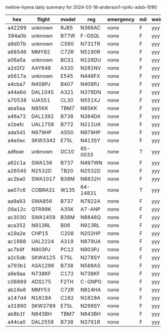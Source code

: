 mellow-hyena daily summary for 2024-03-18-anderson1-rpi4c-adsb-1090

|hex|flight|model|reg|emergency|mil|weirdo|
|--|--|--|--|--|--|--|
|a42299|unknown|RJ85|N366AC|none|F|yyy|
|394a0b|unknown|B77W|F-GSQL|none|F|yyy|
|a9d07b|unknown|C560|N731TR|none|F|yyy|
|a68546|MMY82|C72R|N5190R|none|F|yyy|
|a06a5a|unknown|BCS1|N126DU|none|F|yyy|
|a2d2f2|AAY648|A320|N281NV|none|F|yyy|
|a5617a|unknown|E545|N446FX|none|F|yyy|
|a4cba7|N408PJ|B407|N408PJ|none|F|yyy|
|a44a6d|DAL1045|A321|N376DN|none|F|yyy|
|a70538|VJA551|CL30|N551XJ|none|F|yyy|
|aba5ea|N85KK|TBM7|N85KK|none|F|yyy|
|a46a72|DAL1392|B738|N384DA|none|F|yyy|
|a1befc|UAL1758|B772|N211UA|none|F|yyy|
|ada5d1|N979HP|AS50|N979HP|none|F|yyy|
|a4e0ec|SKW3342|E75L|N413SY|none|F|yyy|
|adfeae|unknown|DC10|85-0033|none|T|yyy|
|a62c1a|SWA136|B737|N497WN|none|F|yyy|
|a26545|N2532D|TB20|N2532D|none|F|yyy|
|ac2ba0|SWA1017|B38M|N8832H|none|F|yyy|
|ae07c6|COBRA31|W135|64-14831|none|T|yyy|
|aa9a93|SWA856|B737|N7822A|none|F|yyy|
|06a12c|QTR99K|A35K|A7-ANP|none|F|yyy|
|ac3030|SWA1459|B38M|N8848Q|none|F|yyy|
|aca352|N913RL|B06|N913RL|none|F|yyy|
|a19a2e|CHP15|C208|N202HP|none|F|yyy|
|ac1988|UAL2224|A319|N879UA|none|F|yyy|
|ac7b9f|N903PJ|PC12|N903PJ|none|F|yyy|
|a2c5db|SKW4125|E75L|N278SY|none|F|yyy|
|a793b1|ASA1296|B738|N588AS|none|F|yyy|
|a9e9aa|N738KF|C172|N738KF|none|F|yyy|
|c06889|ADS175|F2TH|C-GNPG|none|F|yyy|
|ab18e8|MMY53|C72R|N814HA|none|F|yyy|
|a147d4|N1818A|C182|N1818A|none|F|yyy|
|a31890|SKW3789|E75L|N299SY|none|F|yyy|
|ab8b1f|N843BH|TBM7|N843BH|none|F|yyy|
|a44ca0|DAL2558|B738|N3761R|none|F|yyy|
